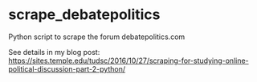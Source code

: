 # scrape_debatepolitics
Python script to scrape the forum debatepolitics.com

See details in my blog post: https://sites.temple.edu/tudsc/2016/10/27/scraping-for-studying-online-political-discussion-part-2-python/
